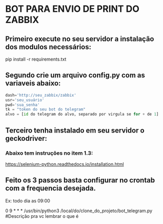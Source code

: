 # BOT PARA ENVIO DE PRINT DO ZABBIX


## Primeiro execute no seu servidor a instalação dos modulos necessários:

pip install -r requirements.txt

## Segundo crie um arquivo config.py com as variaveis abaixo:
```python
dash='http://seu_zabbix/zabbix'
usr='seu_usuário'
pwd='sua_senha'
tk = "token do seu bot do telegram"
alvo = [id do telegram do alvo, separado por virgula se for + de 1]
```

## Terceiro tenha instalado em seu servidor o geckodriver:

### Abaixo tem instruções no item 1.3:

https://selenium-python.readthedocs.io/installation.html

## Feito os 3 passos basta configurar no crontab com a frequencia desejada.

Ex: todo dia as 09:00

0 9 * * * /usr/bin/python3 /local/do/clone_do_projeto/bot_telegram.py #Descrição pra vc lembrar o que é